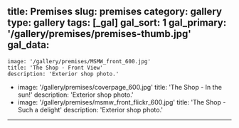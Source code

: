 title: Premises
slug: premises
category: gallery
type: gallery
tags: [_gal]
gal_sort: 1
gal_primary: '/gallery/premises/premises-thumb.jpg'
gal_data:
  - 
    image: '/gallery/premises/MSMW_front_600.jpg'
    title: 'The Shop - Front View'
    description: 'Exterior shop photo.'
  - 
    image: '/gallery/premises/coverpage_600.jpg'
    title: 'The Shop - In the sun!'
    description: 'Exterior shop photo.'
  - 
    image: '/gallery/premises/msmw_front_flickr_600.jpg'
    title: 'The Shop - Such a delight'
    description: 'Exterior shop photo.'
---


